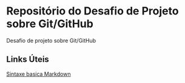 # Repositório do Desafio de Projeto sobre Git/GitHub
Desafio de projeto sobre Git/GitHub

## Links Úteis
[Sintaxe basica Markdown](https://www.markdownguide.org)
